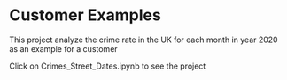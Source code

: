 # Customer Examples

This project analyze the crime rate in the UK for each month in year 2020 as an example for a customer

Click on Crimes_Street_Dates.ipynb to see the project

